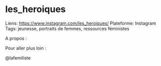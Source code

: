 # les_heroiques

Liens: https://www.instagram.com/les_heroiques/
Plateforme: Instagram
Tags: jeunesse, portraits de femmes, ressources féministes

A propos :

Pour aller plus loin :

@lafemiliste